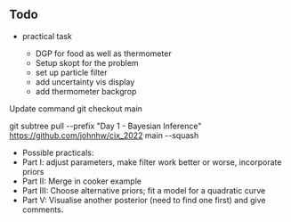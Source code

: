 ## Todo

* practical task
    
    * DGP for food as well as thermometer
    * Setup skopt for the problem
    * set up particle filter
    * add uncertainty vis display
    * add thermometer backgrop


Update command
git checkout main


git subtree pull --prefix "Day 1 - Bayesian Inference" https://github.com/johnhw/cix_2022 main --squash

* Possible practicals:
* Part I: adjust parameters, make filter work better or worse, incorporate priors
* Part II: Merge in cooker example
* Part III: Choose alternative priors; fit a model for a quadratic curve
* Part V: Visualise another posterior (need to find one first) and give comments.

